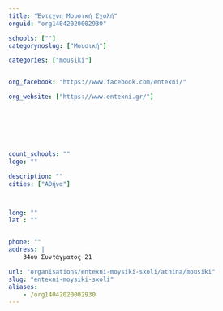 ```yaml
---
title: "Έντεχνη Μουσική Σχολή"
orguid: "org14042020002930"

schools: [""]
categorynoslug: ["Μουσική"]

categories: ["mousiki"]


org_facebook: "https://www.facebook.com/entexni/"

org_website: ["https://www.entexni.gr/"]







count_schools: ""
logo: ""

description: ""
cities: ["Αθήνα"]



long: ""
lat : ""


phone: ""
address: |
    34ου Συντάγματος 21

url: "organisations/entexni-moysiki-sxoli/athina/mousiki"
slug: "entexni-moysiki-sxoli"
aliases:
    - /org14042020002930
---
```



